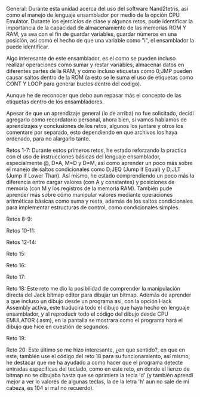 General: Durante esta unidad acerca del uso del software Nand2tetris, asi como el manejo de lenguaje ensamblador por medio de la opción CPU Emulator. Durante los ejercicios de clase y algunos retos, pude identificar la importancia de la capacidad de almacenamiento de las memorias ROM Y RAM, ya sea con el fin de guardar variables, guardar números en una posición, asi como el hecho de que una variable como "i", el ensamblador la puede identificar.

Algo interesante de este ensamblador, es el como se pueden incluso realizar operaciones como sumar y restar variables, almacenar datos en diferentes partes de la RAM, y como incluso etiquetas como 0;JMP pueden causar saltos dentro de la ROM (a esto se le suma el uso de etiquetas como CONT Y LOOP para generar bucles dentro del codigo).

Aunque he de reconocer que debo aun repasar más el concepto de las etiquetas dentro de los ensambladores.

Apesar de que un aprendizaje general (lo de arriba) no fue solicitado, decidi agregarlo como recordatorio personal, ahora bien, si vamos hablamos de aprendizajes y conclusiones de los retos, algunos los juntare y otros los comentare por separado, esto dependiendo en que archivos los haya ordenado, para no alargarlo tanto.

Retos 1-7: Durante estos primeros retos, he estado reforzando la practica con el uso de instrucciones básicas del lenguaje ensamblador, especialmente @, D=A, M=D y D=M, así como aprender un poco más sobre el manejo de saltos condicionales como D;JEQ (Jump if Equal) y D;JLT (Jump if Lower Than). Así mismo, he estado comprendiendo un poco más la diferencia entre cargar valores (con A y constantes) y posiciones de memoria (con M y los registros de la memoria RAM). También pude aprender más sobre cómo manipular valores mediante operaciones aritméticas básicas como suma y resta, además de los saltos condicionales para implementar estructuras de control, como condicionales simples.

Retos 8-9:

Retos 10-11:

Retos 12-14:

Reto 15:

Reto 16:

Reto 17:

Reto 18: Este reto me dio la posibilidad de comprender la manipulación directa del Jack bitmap editor para dibujar un bitmap. Además de aprender a que incluso un dibujo desde un programa así, con la opción Hack Assembly activa, este traducirá todo el dibujo que haya hecho en lenguaje ensamblador, y al reproducir todo el código del dibujo desde CPU EMULATOR (.asm), en la pantalla se mostrara como el programa hará el dibujo que hice en cuestión de segundos.

Reto 19:

Reto 20: Este último se me hizo interesante, ¿en que sentido?, en que en este, también use el código del reto 18 para su funcionamiento, así mismo, he destacar que me ha ayudado a como hacer que el programa detecte entradas especificas del teclado, como en este reto, en donde el lienzo de bitmap no se dibujaba hasta que se oprimiera la tecla 'd' (y también aprendí mejor a ver lo valores de algunas teclas, la de la letra 'h' aun no sale de mi cabeza, es 104 si mal no recuerdo).


